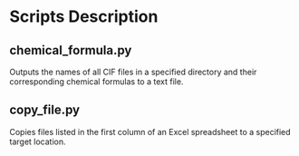 # Scripts Description

## chemical_formula.py  
Outputs the names of all CIF files in a specified directory and their corresponding chemical formulas to a text file.

## copy_file.py  
Copies files listed in the first column of an Excel spreadsheet to a specified target location.
